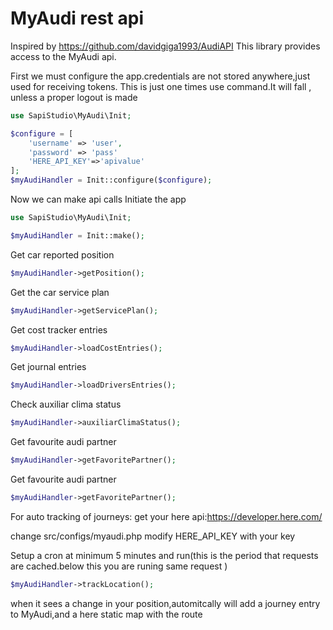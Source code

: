 # MyAudi rest api
Inspired by https://github.com/davidgiga1993/AudiAPI
This library provides access to the MyAudi api.

First we must configure the app.credentials are not stored anywhere,just used for receiving tokens.
This is just one times use command.It will fall , unless a proper logout is made
```php
use SapiStudio\MyAudi\Init;

$configure = [
    'username' => 'user',
    'password' => 'pass'
    'HERE_API_KEY'=>'apivalue'
];
$myAudiHandler = Init::configure($configure);
```
Now we can make api calls
Initiate the app
```php
use SapiStudio\MyAudi\Init;

$myAudiHandler = Init::make();
```

Get car reported position
```php
$myAudiHandler->getPosition();
```
Get the car service plan
```php
$myAudiHandler->getServicePlan();
```
Get cost tracker entries
```php
$myAudiHandler->loadCostEntries();
```
Get journal entries
```php
$myAudiHandler->loadDriversEntries();
```
Check auxiliar clima status
```php
$myAudiHandler->auxiliarClimaStatus();
```
Get favourite audi partner
```php
$myAudiHandler->getFavoritePartner();
```
Get favourite audi partner
```php
$myAudiHandler->getFavoritePartner();
```

For auto tracking of journeys:
get your here api:https://developer.here.com/

change src/configs/myaudi.php 
    modify HERE_API_KEY with your key
   
Setup a cron at minimum 5 minutes and run(this is the period that requests are cached.below this you are runing same request )
```php
$myAudiHandler->trackLocation();
```
when it sees a change in your position,automitcally will add a journey entry to MyAudi,and a here static map with the route
